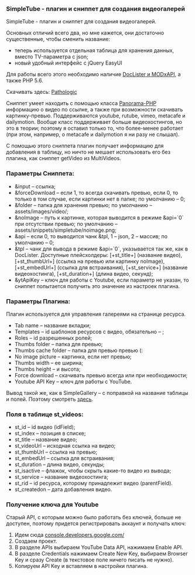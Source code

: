 
<meta http-equiv="Content-Type" content="text/html; charset=utf-8">
<h3>SimpleTube - плагин и сниппет для создания видеогалерей </h3>
SimpleTube - плагин и сниппет для создания видеогалерей.
<p>Основных отличий всего два, но мне кажется, они достаточно существенные, чтобы сменить название:</p>
<ul>
	<li>теперь используется отдельная таблица для хранения данных, вместо TV-параметра с json;</li>
	<li>новый удобный интерфейс c jQuery EasyUI</li>
</ul>
<p>Для работы всего этого необходимо наличие <a href="https://github.com/AgelxNash/DocLister" rel="nofollow" target="_blank">DocLister и MODxAPI</a>, а также PHP 5.6.</p>
<p>Скачивать здесь: <i class="fa fa-github fa-lg text-primary"></i> <a href="https://github.com/Pathologic/SimpleTube" rel="nofollow" target="_blank">Pathologic</a></p>
<p><span class="text-bold">Сниппет</span> умеет находить с помощью класса <a href="http://frandieguez.github.io/panorama-php/" rel="nofollow" target="_blank">Panorama-PHP</a> информацию о видео по ссылке, а также при возможности скачивать картинку-превью. Поддерживаются youtube, rutube, vimeo, metacafe и dailymotion. Вообще класс поддерживает больше видеохостингов, но это в теории; поэтому я оставил только то, что более-менее работает (при этом, например, о metacafe и dailymotion я ни разу не слышал).</p>
<p>С помощью этого сниппета плагин получает информацию для добавления в таблицу, но ничто не мешает использовать его без плагина, как сниппет getVideo из MultiVideos.</p>
<h3 class="sub-header">Параметры Сниппета:</h3>
<ul>
	<li><span class="text-bold">&input</span> – ссылка;</li>
	<li><span class="text-bold">&forceDownload</span> – если 1, то всегда скачивать превью, если 0, то только в том случае, если картинки нет в папке; по умолчанию – 0;</li>
	<li><span class="text-bold">&folder</span> – папка для хранения превью; по умолчанию – assets/images/video/;</li>
	<li><span class="text-bold">&noImage</span> – путь к картинке, которая выводится в режиме &api=`0` при отсутствии превью; по умолчанию – assets/snippets/simpletube/noimage.png;</li>
	<li><span class="text-bold">&api</span> – если 0, то выводится чанк &tpl, 1 – json, 2 – массив; по умолчанию – 0;</li>
	<li><span class="text-bold">&tpl</span> – чанк для вывода в режиме &api=`0`, указывается так же, как в DocLister. Доступные плейсхолдеры: [+st_title+] (название видео), [+st_thumbUrl+] (ссылка на превью или картинку noImage), [+st_embedUrl+] (ссылка для встраивания), [+st_service+] (название видеохостинга), [+st_duration+] (длина видео, секунд);</li>
	<li><span class="text-bold">&ytApiKey</span> – ключ для работы с Youtube, если параметр не указан, то сниппет попытается получить это значение из настроек плагина.</li>
</ul>
<h3 class="sub-header">Параметры Плагина:</h3>
<p>Плагин используется для управления галереями на странице ресурса.</p>
<ul>
	<li><span class="text-bold">Tab name</span> – название вкладки;</li>
	<li><span class="text-bold">Templates</span> – id шаблонов ресурсов с видео, <span class="text-bold">обязательно</span> – ;</li>
	<li><span class="text-bold">Roles</span> – id разрешенных ролей;</li>
	<li><span class="text-bold">Thumbs folder</span> – папка для превью;</li>
	<li><span class="text-bold">Thumbs cache folder</span> – папка для превью превью (:</li>
	<li><span class="text-bold">No image picture</span> – картинка, если нет превью;</li>
	<li><span class="text-bold">Thumbs width</span> – ее ширина;</li>
	<li><span class="text-bold">Thumbs height</span> – и высота;</li>
	<li><span class="text-bold">Force download</span> – скачивать превью всегда или при необходимости;</li>
	<li><span class="text-bold">Youtube API Key</span> – ключ для работы с YouTube.</li>
</ul>
<p>Вывод такой же, как в SimpleGallery – c поправкой на название таблицы и полей. Поэтому смотреть <a href="http://modx.im/blog/docs/2762.html" rel="nofollow" target="_blank">здесь</a>.</p>
<h3 class="sub-header">Поля в таблице st_videos:</h3>
<ul>
	<li><span class="text-bold">st_id</span> – id видео (idField);</li>
	<li><span class="text-bold">st_index</span> – позиция в списке;</li>
	<li><span class="text-bold">st_title</span> – название видео;</li>
	<li><span class="text-bold">st_videoUrl</span> – исходная ссылка на видео;</li>
	<li><span class="text-bold">st_thumbUrl</span> – ссылка на превью;</li>
	<li><span class="text-bold">st_embedUrl</span> – ссылка для встраивания;</li>
	<li><span class="text-bold">st_duration</span> – длина видео, секунды;</li>
	<li><span class="text-bold">st_isactive</span> – флажок, чтобы скрыть какие-то видео из вывода;</li>
	<li><span class="text-bold">st_service</span> – название видеохостинга;</li>
	<li><span class="text-bold">st_rid</span> – id ресурса, которому принадлежит видео (parentField).</li>
	<li><span class="text-bold">st_createdon</span> – дата добавления видео.</li>
</ul>

<h3 class="page-header">Получение ключа для Youtube</h3>
<p>Старый API, с которым можно было работать без ключей, больше не доступен, поэтому придется регистрировать аккаунт и получать ключ:</p>
<ol>
	<li>Идем сюда <a href="https://console.developers.google.com/" rel="nofollow" target="_blank">console.developers.google.com/</a></li>
	<li>Создаем проект.</li>
	<li>В разделе APIs выбираем YouTube Data API, нажимаем Enable API.</li>
	<li>В разделе Credentials нажимаем Create New Key, выбираем Browser Key и сразу Create (в текстовое поле ничего писать не нужно).</li>
	<li>Копируем API Key и вставляем в настройки плагина.</li>
</ol>